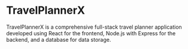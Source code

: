 # TravelPlannerX
TravelPlannerX is a comprehensive full-stack travel planner application developed using React for the frontend, Node.js with Express for the backend, and a database for data storage.
